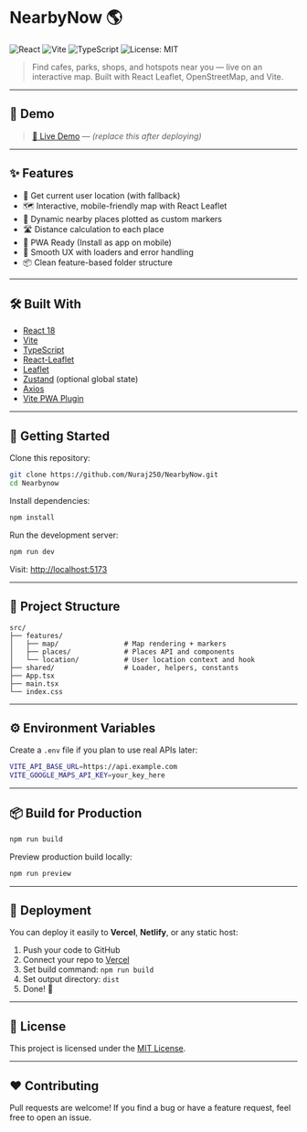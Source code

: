 # NearbyNow 🌎

![React](https://img.shields.io/badge/React-18.2.0-61DAFB?logo=react)
![Vite](https://img.shields.io/badge/Vite-4.3.0-646CFF?logo=vite)
![TypeScript](https://img.shields.io/badge/TypeScript-5.3.2-3178C6?logo=typescript)
![License: MIT](https://img.shields.io/badge/License-MIT-yellow.svg)

> Find cafes, parks, shops, and hotspots near you — live on an interactive map. Built with React Leaflet, OpenStreetMap, and Vite.

---

## 📸 Demo

> [🚀 Live Demo](https://your-deployment-link.vercel.app) — *(replace this after deploying)*

---

## ✨ Features

- 📍 Get current user location (with fallback)
- 🗺️ Interactive, mobile-friendly map with React Leaflet
- 📌 Dynamic nearby places plotted as custom markers
- 🛣️ Distance calculation to each place
- 🚀 PWA Ready (Install as app on mobile)
- 🎨 Smooth UX with loaders and error handling
- 📦 Clean feature-based folder structure

---

## 🛠 Built With

- [React 18](https://react.dev/)
- [Vite](https://vitejs.dev/)
- [TypeScript](https://www.typescriptlang.org/)
- [React-Leaflet](https://react-leaflet.js.org/)
- [Leaflet](https://leafletjs.com/)
- [Zustand](https://github.com/pmndrs/zustand) (optional global state)
- [Axios](https://axios-http.com/)
- [Vite PWA Plugin](https://vite-plugin-pwa.netlify.app/)

---

## 🚀 Getting Started

Clone this repository:

```bash
git clone https://github.com/Nuraj250/NearbyNow.git
cd Nearbynow
````

Install dependencies:

```bash
npm install
```

Run the development server:

```bash
npm run dev
```

Visit: [http://localhost:5173](http://localhost:5173)

---

## 🌳 Project Structure

```
src/
├── features/
│   ├── map/                # Map rendering + markers
│   ├── places/             # Places API and components
│   └── location/           # User location context and hook
├── shared/                 # Loader, helpers, constants
├── App.tsx
├── main.tsx
└── index.css
```

---

## ⚙️ Environment Variables

Create a `.env` file if you plan to use real APIs later:

```bash
VITE_API_BASE_URL=https://api.example.com
VITE_GOOGLE_MAPS_API_KEY=your_key_here
```

---

## 📦 Build for Production

```bash
npm run build
```

Preview production build locally:

```bash
npm run preview
```

---

## 🚀 Deployment

You can deploy it easily to **Vercel**, **Netlify**, or any static host:

1. Push your code to GitHub
2. Connect your repo to [Vercel](https://vercel.com/)
3. Set build command: `npm run build`
4. Set output directory: `dist`
5. Done! 🎉

---

## 📝 License

This project is licensed under the [MIT License](LICENSE).

---

## ❤️ Contributing

Pull requests are welcome! If you find a bug or have a feature request, feel free to open an issue.